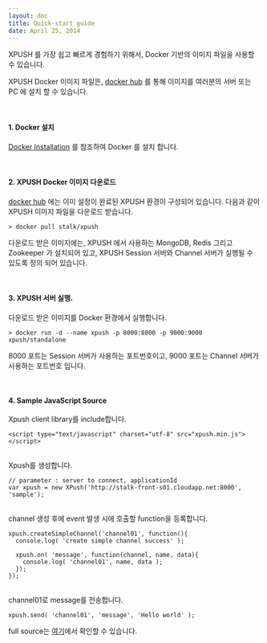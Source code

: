 ```yaml
---
layout: doc
title: Quick-start guide
date: April 25, 2014
---
```


XPUSH 를 가장 쉽고 빠르게 경험하기 위해서, Docker 기반의 이미지 파일을 사용할 수 있습니다.

XPUSH Docker 이미지 파일은, [docker hub](https://registry.hub.docker.com/u/stalk/xpush/) 를 통해 이미지를 여러분의 서버 또는 PC 에 설치 할 수 있습니다.

<br />

#### 1. Docker 설치

[Docker Installation](https://docs.docker.com/installation/#installation) 를 참조하여 Docker 를 설치 합니다.

<br />

#### 2. XPUSH Docker 이미지 다운로드

[docker hub](https://registry.hub.docker.com/u/stalk/xpush/) 에는 이미 설정이 완료된 XPUSH 환경이 구성되어 있습니다. 다음과 같이 XPUSH 이미지 파일을 다운로드 받습니다.

	> docker pull stalk/xpush

다운로드 받은 이미지에는, XPUSH 에서 사용하는 MongoDB, Redis 그리고 Zookeeper 가 설치되어 있고, XPUSH Session 서버와 Channel 서버가 실행될 수 있도록 정의 되어 있습니다.

<br />

#### 3. XPUSH 서버 실행.

다운로드 받은 이미지를 Docker 환경에서 실행합니다.

	> docker run -d --name xpush -p 8000:8000 -p 9000:9000 xpush/standalone

8000 포트는 Session 서버가 사용하는 포트번호이고, 9000 포트는 Channel 서버가 사용하는 포트번호 입니다.

<br />

#### 4. Sample JavaScript Source

Xpush client library를 include합니다.

<pre data-lang="html">
<code class="prettyprint">&lt;script type="text/javascript" charset="utf-8" src="xpush.min.js"&gt;&lt;/script&gt;
</code>
</pre>

Xpush를 생성합니다.

<pre data-lang="js">
<code class="prettyprint">// parameter : server to connect, applicationId
var xpush = new XPush('http://stalk-front-s01.cloudapp.net:8000', 'sample');
</code>
</pre>

channel 생성 후에 event 발생 시에 호출할 function을 등록합니다.

<pre data-lang="js">
<code class="prettyprint">xpush.createSimpleChannel('channel01', function(){
  console.log( 'create simple channel success' );

  xpush.on( 'message', function(channel, name, data){
    console.log( 'channel01', name, data );
  });
});
</code>
</pre>

channel01로 message를 전송합니다.

<pre data-lang="js">
<code class="prettyprint">xpush.send( 'channel01', 'message', 'Hello world' );</code>
</pre>

full source는 [여기](https://github.com/xpush/lib-xpush-web/blob/master/example/simple.html)에서 확인할 수 있습니다.

<script>
	prettyPrint();
</script>